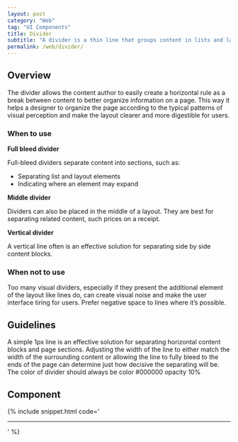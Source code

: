 ```yaml
---
layout: post
category: "Web"
tag: "UI Components"
title: Divider
subtitle: "A divider is a thin line that groups content in lists and layouts."
permalink: /web/divider/
---
```


## Overview

The divider allows the content author to easily create a horizontal rule as a break between content to better organize information on a page. This way it helps a designer to organize the page according to the typical patterns of visual perception and make the layout clearer and more digestible for users.

### When to use

**Full bleed divider**

Full-bleed dividers separate content into sections, such as:
- Separating list and layout elements
- Indicating where an element may expand

**Middle divider**

Dividers can also be placed in the middle of a layout. They are best for separating related content, such prices on a receipt.

**Vertical divider**

A vertical line often is an effective solution for separating side by side content blocks.

### When not to use
Too many visual dividers, especially if they present the additional element of the layout like lines do, can create visual noise and make the user interface tiring for users. Prefer negative space to lines where it’s possible.

## Guidelines

A simple 1px line is an effective solution for separating horizontal content blocks and page sections. 
Adjusting the width of the line to either match the width of the surrounding content or allowing the line to fully bleed to the ends of the page can determine just how decisive the separating will be.
The color of divider should always be color #000000 opacity 10%

## Component

{% include snippet.html code='
<hr>
' %}
